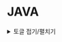 # JAVA

 

<details>
<summary>토글 접기/펼치기</summary>
<div markdown="1">

[J01 = BufferedWriter를 이용해 int형 출력](https://github.com/Ha-no/JAVA/blob/main/J01.java)  
J02 = charAt() 을 이용해 String을 한글자 씩  
J03 = for문 없이 배열의 초기값 설정  
J04 = N까지의 소수 구하기 ( 에라토스테네스의 체 ) 

</div>
</details>
